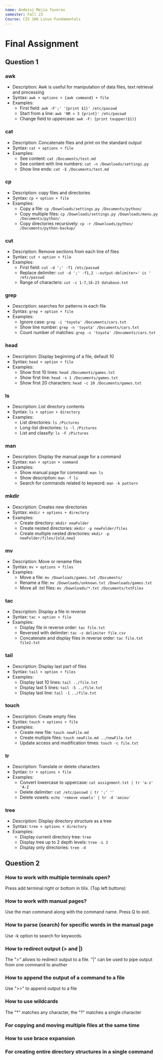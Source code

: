 ```yaml
---
name: Andeivi Mejia Taveras
semester: Fall 23
Course: CIS 106 Linux Fundamentals
---
```


# Final Assignment

## Question 1

### awk
- Description: Awk is useful for manipulation of data files, text retrieval and processing
- Syntax: `awk + options + {awk command} + file`
- Examples:
  - First field: `awk -F';' '{print $1}' /etc/passwd`
  - Start from a line: `awk 'NR > 3 {print}' /etc/passwd`
  - Change field to uppercase: `awk -F: {print toupper($1)}`

### cat
- Description: Concatenate files and print on the standard output
- Syntax: `cat + options + file`
- Examples:
  - See content: `cat /Documents/test.md`
  - See content with line numbers: `cat -n /Downloads/settings.py`
  - Show line ends: `cat -E /Documents/test.md`

### cp
- Description: copy files and directories
- Syntax: `cp + option + file`
- Examples:
  - Copy a file: `cp /Downloads/settings.py /Documents/python/`
  - Copy multiple files: `cp /Downloads/settings.py /Downloads/menu.py /Documents/python/`
  - Copy directories recursively: `cp -r /Downloads/python/ /Documents/python-backup/`

### cut
- Description: Remove sections from each line of files
- Syntax: `cut + option + file`
- Examples:
  - First field: `cut -d ';' -f1 /etc/passwd`
  - Replace delimiter: `cut -d ';' -f1,2 --output-delimiter=' is ' /etc/passwd`
  - Range of characters: `cut -c 1-7,16-23 database.txt`

### grep
- Description: searches for patterns in each file
- Syntax: `grep + option + file`
- Examples:
  - Ignore case: `grep -i 'toyota' /Documents/cars.txt`
  - Show line number: `grep -n 'toyota' /Documents/cars.txt`
  - Count number of matches: `grep -c 'toyota' /Documents/cars.txt`

### head
- Description: Display beginning of a file, default 10
- Syntax: `head + option + file`
- Examples:
  - Show first 10 lines: `head /Documents/games.txt `
  - Show first line: `head -n 1 /Documents/games.txt`
  - Show first 20 characters: `head -c 20 /Documents/games.txt`

### ls
- Description: List directory contents
- Syntax: `ls + option + directory`
- Examples:
  - List directories: `ls /Pictures`
  - Long-list directories: `ls -l /Pictures`
  - List and classify: `ls -F /Pictures`

### man
- Description: Display the manual page for a command
- Syntax: `man + option + command`
- Examples:
  - Show manual page for command: `man ls`
  - Show description: `man -f ls`
  - Search for commands related to keyword: `man -k pattern`

### mkdir
- Description: Creates new directories
- Syntax: `mkdir + options + directory`
- Examples:
  - Create directory: `mkdir newFolder`
  - Create nested directories: `mkdir -p newFolder/files`
  - Create multiple nested directories: `mkdir -p newFolder/files/{old,new}`

### mv
- Description: Move or rename files
- Syntax: `mv + options + files`
- Examples:
  - Move a file: `mv /Downloads/games.txt /Documents/`
  - Rename a file: `mv /Downloads/unknown.txt /Downloads/games.txt`
  - Move all .txt files: `mv /Downloads/*.txt /Documents/txtFiles`

### tac
- Description: Display a file in reverse
- Syntax: `tac + option + file`
- Examples:
  - Display file in reverse order: `tac file.txt`
  - Reversed with delimiter: `tac -s delimiter file.csv`
  - Concatenate and display files in reverse order: `tac file.txt file2.txt`

### tail
- Description: Display last part of files
- Syntax: `tail + option + files`
- Examples:
  - Display last 10 lines: `tail ../file.txt`
  - Display last 5 lines: `tail -5 ../file.txt`
  - Display last line: `tail -1 ../file.txt`

### touch
- Description: Create empty files
- Syntax: `touch + options + file`
- Examples:
  - Create new file: `touch newFile.md`
  - Create multiple files: `touch newFile.md ../newFile.txt`
  - Update access and modification times: `touch -c file.txt`

### tr
- Description: Translate or delete characters
- Syntax: `tr + options + file`
- Examples:
  - Convert lowercase to uppercase: `cat assignment.txt | tr 'a-z' 'A-Z`
  - Delete delimiter: `cat /etc/passwd | tr ';' ''`
  - Delete vowels: `echo 'remove vowels' | tr -d 'aeiou'`

### tree
- Description: Display directory structure as a tree
- Syntax: `tree + options + directory`
- Examples:
  - Display current directory tree: `tree`
  - Display tree up to 2 depth levels: `tree -L 2`
  - Display only directories: `tree -d`


## Question 2

### How to work with multiple terminals open?
Press add terminal right or bottom in tilix. (Top left buttons)

### How to work with manual pages?
Use the man command along with the command name. Press Q to exit.

### How to parse (search) for specific words in the manual page
Use -k option to search for keywords.

### How to redirect output (> and |)
The ">" allows to redirect output to a file. "|" can be used to pipe output from one command to another

### How to append the output of a command to a file
Use ">>" to append output to a file

### How to use wildcards
The "*" matches any character, the "?" matches a single character

### For copying and moving multiple files at the same time


### How to use brace expansion


### For creating entire directory structures in a single command

